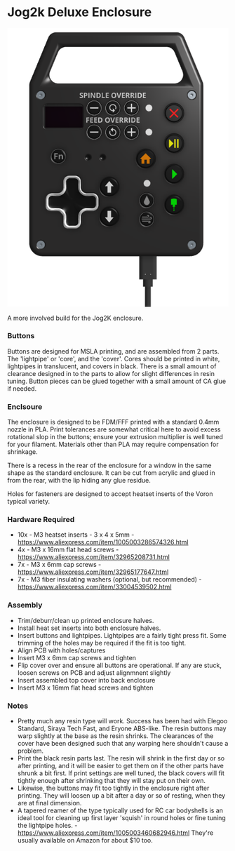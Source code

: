 # Jog2k Deluxe Enclosure

![](./Images/Jog2k_Enclosure_2.png)

A more involved build for the Jog2K enclosure.

### Buttons
Buttons are designed for MSLA printing, and are assembled from 2 parts. The 'lightpipe' or 'core', and the 'cover'. Cores should be printed in white, lightpipes in translucent, and covers in black. There is a small amount of clearance designed in to the parts to allow for slight differences in resin tuning. Button pieces can be glued together with a small amount of CA glue if needed. 

### Enclsoure
The enclosure is designed to be FDM/FFF printed with a standard 0.4mm nozzle in PLA. Print tolerances are somewhat critical here to avoid excess rotational slop in the buttons; ensure your extrusion multiplier is well tuned for your filament. Materials other than PLA may require compensation for shrinkage. 

There is a recess in the rear of the enclosure for a window in the same shape as the standard enclosure. It can be cut from acrylic and glued in from the rear, with the lip hiding any glue residue. 

Holes for fasteners are designed to accept heatset inserts of the Voron typical variety. 


### Hardware Required
- 10x - M3 heatset inserts - 3 x 4 x 5mm - https://www.aliexpress.com/item/1005003286574326.html
- 4x - M3 x 16mm flat head screws  - https://www.aliexpress.com/item/32965208731.html
- 7x - M3 x 6mm cap screws - https://www.aliexpress.com/item/32965177647.html
- 7x - M3 fiber insulating washers (optional, but recommended) - https://www.aliexpress.com/item/33004539502.html



### Assembly
- Trim/deburr/clean up printed enclosure halves.
- Install heat set inserts into both enclosure halves.
- Insert buttons and lightpipes. Lightpipes are a fairly tight press fit. Some trimming of the holes may be required if the fit is too tight.
- Align PCB with holes/captures
- Insert M3 x 6mm cap screws and tighten
- Flip cover over and ensure all buttons are operational. If any are stuck, loosen screws on PCB and adjust alignmnent slightly
- Insert assembled top cover into back enclosure
- Insert M3 x 16mm flat head screws and tighten

### Notes
- Pretty much any resin type will work. Success has been had with Elegoo Standard, Siraya Tech Fast, and Eryone ABS-like.
The resin buttons may warp slightly at the base as the resin shrinks. The clearances of the cover have been designed such that any warping here shouldn't cause a problem.
- Print the black resin parts last. The resin will shrink in the first day or so after printing, and it will be easier to get them on if the other parts have shrunk a bit first. If print settings are well tuned, the black covers will fit tightly enough after shrinking that they will stay put on their own. 
- Likewise, the buttons may fit too tightly in the enclosure right after printing. They will loosen up a bit after a day or so of resting, when they are at final dimension.
- A tapered reamer of the type typically used for RC car bodyshells is an ideal tool for cleaning up first layer 'squish' in round holes or fine tuning the lightpipe holes. - https://www.aliexpress.com/item/1005003460682946.html They're usually available on Amazon for about $10 too.

